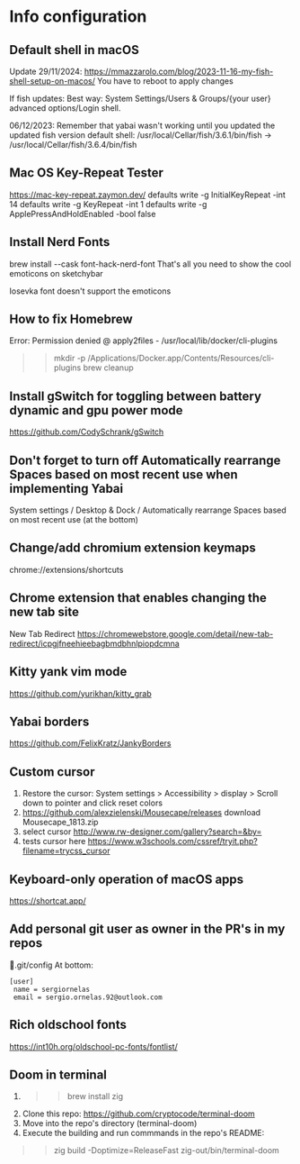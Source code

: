 # Info configuration

## Default shell in macOS

Update 29/11/2024:
<https://mmazzarolo.com/blog/2023-11-16-my-fish-shell-setup-on-macos/>
You have to reboot to apply changes

If fish updates:
Best way: System Settings/Users & Groups/{your user} advanced options/Login
shell.

06/12/2023:
Remember that yabai wasn't working until you updated the updated fish version
default shell:
/usr/local/Cellar/fish/3.6.1/bin/fish ->
/usr/local/Cellar/fish/3.6.4/bin/fish

## Mac OS Key-Repeat Tester

<https://mac-key-repeat.zaymon.dev/>
defaults write -g InitialKeyRepeat -int 14
defaults write -g KeyRepeat -int 1
defaults write -g ApplePressAndHoldEnabled -bool false

## Install Nerd Fonts

brew install --cask font-hack-nerd-font
That's all you need to show the cool emoticons on sketchybar

Iosevka font doesn't support the emoticons

## How to fix Homebrew

Error: Permission denied @ apply2files - /usr/local/lib/docker/cli-plugins
>> mkdir -p /Applications/Docker.app/Contents/Resources/cli-plugins
>> brew cleanup

## Install gSwitch for toggling between battery dynamic and gpu power mode

<https://github.com/CodySchrank/gSwitch>

## Don't forget to turn off Automatically rearrange Spaces based on most recent use when implementing Yabai

System settings / Desktop & Dock / Automatically rearrange Spaces based on
most recent use (at the bottom)

## Change/add chromium extension keymaps

chrome://extensions/shortcuts

## Chrome extension that enables changing the new tab site

New Tab Redirect
<https://chromewebstore.google.com/detail/new-tab-redirect/icpgjfneehieebagbmdbhnlpiopdcmna>

## Kitty yank vim mode

<https://github.com/yurikhan/kitty_grab>

## Yabai borders

<https://github.com/FelixKratz/JankyBorders>

## Custom cursor

1. Restore the cursor:
System settings > Accessibility > display > Scroll down to pointer and
click reset colors
2. <https://github.com/alexzielenski/Mousecape/releases>
download Mousecape_1813.zip
3. select cursor
<http://www.rw-designer.com/gallery?search=&by=>
4. tests cursor here
<https://www.w3schools.com/cssref/tryit.php?filename=trycss_cursor>

## Keyboard-only operation of macOS apps

<https://shortcat.app/>

## Add personal git user as owner in the PR's in my repos

📁.git/config
At bottom:

```gitconfig
[user]
 name = sergiornelas
 email = sergio.ornelas.92@outlook.com
```

## Rich oldschool fonts

<https://int10h.org/oldschool-pc-fonts/fontlist/>

## Doom in terminal

1. >> brew install zig
2. Clone this repo: <https://github.com/cryptocode/terminal-doom>
3. Move into the repo's directory (terminal-doom)
4. Execute the building and run commmands in the repo's README:

>> zig build -Doptimize=ReleaseFast
>> zig-out/bin/terminal-doom
